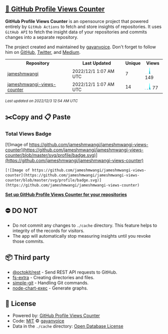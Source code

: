 ## [🚀 GitHub Profile Views Counter](https://github.com/gayanvoice/github-profile-views-counter)
**GitHub Profile Views Counter** is an opensource project that powered entirely by  `GitHub Actions` to fetch and store insights of repositories.
It uses `GitHub API` to fetch the insight data of your repositories and commits changes into a separate repository.

The project created and maintained by [gayanvoice](https://github.com/gayanvoice). Don't forget to follow him on [GitHub](https://github.com/gayanvoice), [Twitter](https://twitter.com/gayanvoice), and [Medium](https://gayanvoice.medium.com/).

<table>
	<tr>
		<th>
			Repository
		</th>
		<th>
			Last Updated
		</th>
		<th>
			Unique
		</th>
		<th>
			Views
		</th>
	</tr>
	<tr>
		<td>
			<a href="https://github.com/jameshmwangi/jameshmwangi-views-counter/tree/master/readme/418817437/year.md">
				jameshmwangi
			</a>
		</td>
		<td>
			2022/12/1 1:07 AM UTC
		</td>
		<td>
			7
		</td>
		<td>
			<img alt="Response time graph" src="https://github.com/jameshmwangi/jameshmwangi-views-counter/raw/master/graph/418817437/small/year.png" height="20"> 149
		</td>
	</tr>
	<tr>
		<td>
			<a href="https://github.com/jameshmwangi/jameshmwangi-views-counter/tree/master/readme/418835839/year.md">
				jameshmwangi-views-counter
			</a>
		</td>
		<td>
			2022/12/1 1:07 AM UTC
		</td>
		<td>
			14
		</td>
		<td>
			<img alt="Response time graph" src="https://github.com/jameshmwangi/jameshmwangi-views-counter/raw/master/graph/418835839/small/year.png" height="20"> 77
		</td>
	</tr>
</table>

<small><i>Last updated on 2022/12/3 12:54 AM UTC</i></small>

## ✂️Copy and 📋 Paste
### Total Views Badge
[![Image of https://github.com/jameshmwangi/jameshmwangi-views-counter](https://github.com/jameshmwangi/jameshmwangi-views-counter/blob/master/svg/profile/badge.svg)](https://github.com/jameshmwangi/jameshmwangi-views-counter)

```readme
[![Image of https://github.com/jameshmwangi/jameshmwangi-views-counter](https://github.com/jameshmwangi/jameshmwangi-views-counter/blob/master/svg/profile/badge.svg)](https://github.com/jameshmwangi/jameshmwangi-views-counter)
```
[**Set up GitHub Profile Views Counter for your repositories**](https://github.com/gayanvoice/github-profile-views-counter)
## ⛔ DO NOT
- Do not commit any changes to `./cache` directory. This feature helps to integrity of the records for visitors.
- The app will automatically stop measuring insights until you revoke those commits.
## 📦 Third party

- [@octokit/rest](https://www.npmjs.com/package/@octokit/rest) - Send REST API requests to GitHub.
- [fs-extra](https://www.npmjs.com/package/fs-extra) - Creating directories and files.
- [simple-git](https://www.npmjs.com/package/simple-git) - Handling Git commands.
- [node-chart-exec](https://www.npmjs.com/package/node-chart-exec) - Generate graphs.
## 📄 License
- Powered by: [GitHub Profile Views Counter](https://github.com/gayanvoice/github-profile-views-counter)
- Code: [MIT](./LICENSE) © [gayanvoice](https://github.com/gayanvoice)
- Data in the `./cache` directory: [Open Database License](https://opendatacommons.org/licenses/odbl/1-0/)